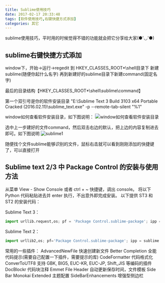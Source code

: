```yaml
---
title: Sublime使用技巧
date: 2017-02-17 20:33:48
tags: [软件使用技巧,右键快捷方式添加]
categories: 其它
---
```


sublime使用技巧，平时用的时候觉得不错的功能就会把它分享给大家(●'◡'●)
<!-- more -->

## sublime右键快捷方式添加
window下，开始->运行->regedit
到 HKEY_CLASSES_ROOT\*\shell目录下
新建sublime(随便你起什么名字)
再到新建好的sublime目录下新建command(固定名字)

最后的目录结构【HKEY_CLASSES_ROOT\*\shell\sublime\command】

第一个双引号是你的软件安装目录
"E:\Sublime Text 3  Build 3103 x64 Portable Cracked (2016.02.11)\sublime_text.exe" -p --remote-tab-silent "%1"

window如何查看软件安装目录，如下图说明：
![window如何查看软件安装目录](http://olixffhc0.bkt.clouddn.com/sublime2.jpg)

选中上一步建好的文件command，然后双击右边的默认，把上边的内容复制进去即可。如下图说明
![sublime1](http://olixffhc0.bkt.clouddn.com/sublime1.jpg)

随便找个文件sublime能够识别的文件，鼠标右击就可以看到刚刚添加的快捷键了，可以直接打开

## Sublime text 2/3 中 Package Control 的安装与使用方法
从菜单 View - Show Console 或者 ctrl + ~ 快捷键，调出 console。
将以下 Python 代码粘贴进去并 enter 执行，不出意外即完成安装。
以下提供 ST3 和 ST2 的安装代码：

Sublime Text 3：
``` python
import urllib.request,os; pf = 'Package Control.sublime-package'; ipp = sublime.installed_packages_path(); urllib.request.install_opener( urllib.request.build_opener( urllib.request.ProxyHandler()) ); open(os.path.join(ipp, pf), 'wb').write(urllib.request.urlopen( 'http://sublime.wbond.net/' + pf.replace(' ','%20')).read())
```

Sublime Text 2：
``` python
import urllib2,os; pf='Package Control.sublime-package'; ipp = sublime.installed_packages_path(); os.makedirs( ipp ) if not os.path.exists(ipp) else None; urllib2.install_opener( urllib2.build_opener( urllib2.ProxyHandler( ))); open( os.path.join( ipp, pf), 'wb' ).write( urllib2.urlopen( 'http://sublime.wbond.net/' +pf.replace( ' ','%20' )).read()); print( 'Please restart Sublime Text to finish installation')
```

常用的一些插件：
AdvancedNewFile		快速创建新文件
Better Completion	全能代码提示(需要自己配置一下插件，需要提示的库)
CodeFormatter		代码格式化
ConverToUTF8	支持 GBK, BIG5, EUC-KR, EUC-JP, Shift_JIS 等编码的插件
DocBlockr		代码块注释
Emmet
File Header	自动更新保存时间，文件模板
Side Bar
Monokai Extended	主题配置
SideBarEnhancements	增强型侧边栏